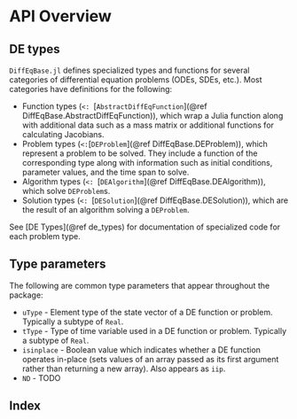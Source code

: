 # API Overview


## DE types

`DiffEqBase.jl` defines specialized types and functions for several categories
of differential equation problems (ODEs, SDEs, etc.). Most categories have
definitions for the following:

* Function types
  (`<: `[`AbstractDiffEqFunction`](@ref DiffEqBase.AbstractDiffEqFunction)),
  which wrap a Julia function along with additional data such as a mass matrix
  or additional functions for calculating Jacobians.
* Problem types (`<:`[`DEProblem`](@ref DiffEqBase.DEProblem)), which represent
  a problem to be solved. They include a function of the corresponding type
  along with information such as initial conditions, parameter values, and the
  time span to solve.
* Algorithm types (`<: `[`DEAlgorithm`](@ref DiffEqBase.DEAlgorithm)), which solve
  `DEProblem`s.
* Solution types (`<: `[`DESolution`](@ref DiffEqBase.DESolution)), which are
  the result of an algorithm solving a `DEProblem`.

See [DE Types](@ref de_types) for documentation of specialized code for each problem type.


## Type parameters

The following are common type parameters that appear throughout the package:

* `uType` - Element type of the state vector of a DE function or problem.
  Typically a subtype of `Real`.
* `tType` - Type of time variable used in a DE function or problem. Typically a
  subtype of `Real`.
* `isinplace` - Boolean value which indicates whether a DE function operates
  in-place (sets values of an array passed as its first argument rather than
  returning a new array). Also appears as `iip`.
* `ND`  - TODO


## Index

```@index
```
